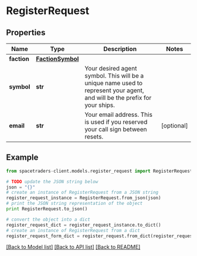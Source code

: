 # RegisterRequest


## Properties

Name | Type | Description | Notes
------------ | ------------- | ------------- | -------------
**faction** | [**FactionSymbol**](FactionSymbol.md) |  | 
**symbol** | **str** | Your desired agent symbol. This will be a unique name used to represent your agent, and will be the prefix for your ships. | 
**email** | **str** | Your email address. This is used if you reserved your call sign between resets. | [optional] 

## Example

```python
from spacetraders-client.models.register_request import RegisterRequest

# TODO update the JSON string below
json = "{}"
# create an instance of RegisterRequest from a JSON string
register_request_instance = RegisterRequest.from_json(json)
# print the JSON string representation of the object
print RegisterRequest.to_json()

# convert the object into a dict
register_request_dict = register_request_instance.to_dict()
# create an instance of RegisterRequest from a dict
register_request_form_dict = register_request.from_dict(register_request_dict)
```
[[Back to Model list]](../README.md#documentation-for-models) [[Back to API list]](../README.md#documentation-for-api-endpoints) [[Back to README]](../README.md)


